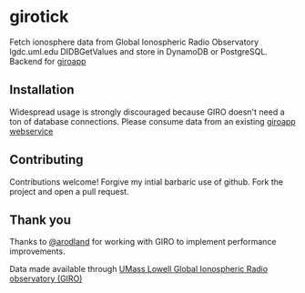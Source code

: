 # girotick
Fetch ionosphere data from Global Ionospheric Radio Observatory lgdc.uml.edu DIDBGetValues and store in DynamoDB or PostgreSQL. Backend for [giroapp](https://github.com/AF7TI/giroapp)

## Installation

Widespread usage is strongly discouraged because GIRO doesn't need a ton of database connections. Please consume data from an existing [giroapp webservice](https://github.com/AF7TI/giroapp#running-code)

## Contributing
Contributions welcome! Forgive my intial barbaric use of github. Fork the project and open a pull request.

## Thank you
Thanks to [@arodland](https://github.com/arodland/girotick) for working with GIRO to implement performance improvements.

Data made available through [UMass Lowell Global Ionospheric Radio observatory (GIRO)](http://umlcar.uml.edu/DIDBase/RulesOfTheRoadForDIDBase.htm)
